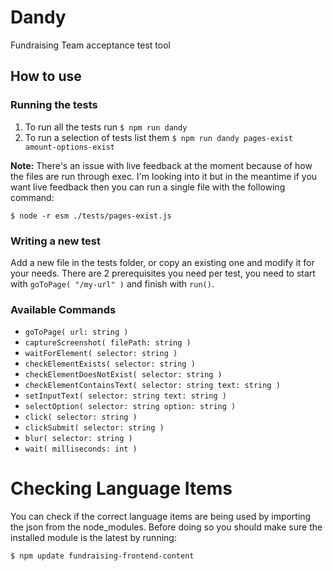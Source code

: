 # Dandy

Fundraising Team acceptance test tool

## How to use

### Running the tests

1. To run all the tests run `$ npm run dandy`
2. To run a selection of tests list them `$ npm run dandy pages-exist amount-options-exist`

**Note:** There's an issue with live feedback at the moment because of how the files are run through exec. I'm looking into it but in the meantime if you want live feedback then you can run a single file with the following command:

`$ node -r esm ./tests/pages-exist.js`

### Writing a new test
Add a new file in the tests folder, or copy an existing one and modify it for your needs. There are 2 prerequisites you need per test, you need to start with `goToPage( "/my-url" )` and finish with `run()`.

### Available Commands
* `goToPage( url: string )`
* `captureScreenshot( filePath: string )`
* `waitForElement( selector: string )`
* `checkElementExists( selector: string )`
* `checkElementDoesNotExist( selector: string )`
* `checkElementContainsText( selector: string text: string )`
* `setInputText( selector: string text: string )`
* `selectOption( selector: string option: string )`
* `click( selector: string )`
* `clickSubmit( selector: string )`
* `blur( selector: string )`
* `wait( milliseconds: int )`

# Checking Language Items
You can check if the correct language items are being used by importing the json from the node_modules. Before doing so you should make sure the installed module is the latest by running:

`$ npm update fundraising-frontend-content`
